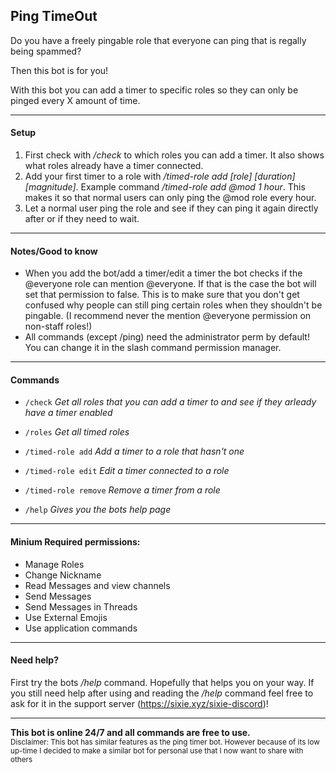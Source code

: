 ## Ping TimeOut

Do you have a freely pingable role that everyone can ping that is regally being spammed?

Then this bot is for you!

With this bot you can add a timer to specific roles so they can only be pinged every X amount of time.

---

#### Setup
1. First check with _/check_ to which roles you can add a timer. It also shows what roles already have a timer connected.
2. Add your first timer to a role with _/timed-role add [role] [duration] [magnitude]_. Example command _/timed-role add @mod 1 hour_. This makes it so that normal users can only ping the @mod role every hour.
3. Let a normal user ping the role and see if they can ping it again directly after or if they need to wait.

---
#### Notes/Good to know
- When you add the bot/add a timer/edit a timer the bot checks if the @everyone role can mention @everyone. If that is the case the bot will set that permission to false. This is to make sure that you don't get confused why people can still ping certain roles when they shouldn't be pingable. (I recommend never the mention @everyone permission on non-staff roles!)
- All commands (except /ping) need the administrator perm by default! You can change it in the slash command permission manager.

---

#### Commands
- `/check` *Get all roles that you can add a timer to and see if they arleady have a timer enabled*
- `/roles` *Get all timed roles*

- `/timed-role add` *Add a timer to a role that hasn't one*
- `/timed-role edit` *Edit a timer connected to a role*
- `/timed-role remove` *Remove a timer from a role*

- `/help` *Gives you the bots help page*

---

#### Minium Required permissions:
- Manage Roles
- Change Nickname
- Read Messages and view channels
- Send Messages
- Send Messages in Threads
- Use External Emojis
- Use application commands

---

#### Need help?

First try the bots _/help_ command. Hopefully that helps you on your way.
If you still need help after using and reading the _/help_ command feel free to ask for it in the support server (https://sixie.xyz/sixie-discord)!

---

__This bot is online 24/7 and all commands are free to use.__
<br>
<sup>Disclaimer: This bot has similar features as the ping timer bot. However because of its low up-time I decided to make a similar bot for personal use that I now want to share with others </sup>
